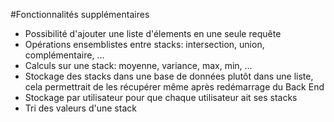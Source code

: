 #Fonctionnalités supplémentaires
- Possibilité d'ajouter une liste d'élements en une seule requête
- Opérations ensemblistes entre stacks: intersection, union, complémentaire, ...
- Calculs sur une stack: moyenne, variance, max, min, ...
- Stockage des stacks dans une base de données plutôt dans une liste, cela permettrait de les récupérer même après redémarrage du Back End
- Stockage par utilisateur pour que chaque utilisateur ait ses stacks
- Tri des valeurs d'une stack
